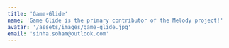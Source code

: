 ```yaml
---
title: 'Game-Glide'
name: 'Game Glide is the primary contributor of the Melody project!'
avatar: '/assets/images/game-glide.jpg'
email: 'sinha.soham@outlook.com'
---
```


